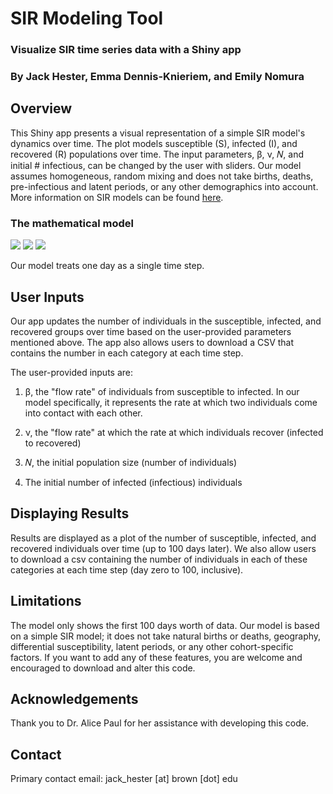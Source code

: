 # SIR Modeling Tool

### Visualize SIR time series data with a Shiny app

### By Jack Hester, Emma Dennis-Knieriem, and Emily Nomura

## Overview

This Shiny app presents a visual representation of a simple SIR model's dynamics over time. The plot models susceptible (S), infected (I), and recovered (R) populations over time. The input parameters, &beta;, &nu;, &#119873;, and initial # infectious, can be changed by the user with sliders. Our model assumes homogeneous, random mixing and does not take births, deaths, pre-infectious and latent periods, or any other demographics into account. More information on SIR models can be found <a href="https://en.wikipedia.org/wiki/Compartmental_models_in_epidemiology#The_SIR_model">here</a>.

### The mathematical model

<img src="https://render.githubusercontent.com/render/math?math=\frac{dS}{dt} = -\frac{\beta*S*I}{N}">


<img src="https://render.githubusercontent.com/render/math?math=\frac{dI}{dt} = \frac{\beta*S*I}{N} - \nu*I">


<img src="https://render.githubusercontent.com/render/math?math=\frac{dR}{dt} = \nu*I">

Our model treats one day as a single time step.

## User Inputs

Our app updates the number of individuals in the susceptible, infected, and recovered groups over time based on the user-provided parameters mentioned above. The app also allows users to download a CSV that contains the number in each category at each time step.

The user-provided inputs are:

1. &beta;, the "flow rate" of individuals from susceptible to infected. In our model specifically, it represents the rate at which two individuals come into contact with each other.

2. &nu;, the "flow rate" at which the rate at which individuals recover (infected to recovered)

3. &#119873;, the initial population size (number of individuals)

4. The initial number of infected (infectious) individuals

## Displaying Results

Results are displayed as a plot of the number of susceptible, infected, and recovered individuals over time (up to 100 days later). We also allow users to download a csv containing the number of individuals in each of these categories at each time step (day zero to 100, inclusive).

## Limitations

The model only shows the first 100 days worth of data. Our model is based on a simple SIR model; it does not take natural births or deaths, geography, differential susceptibility, latent periods, or any other cohort-specific factors. If you want to add any of these features, you are welcome and encouraged to download and alter this code.

## Acknowledgements

Thank you to Dr. Alice Paul for her assistance with developing this code.

## Contact

Primary contact email: jack_hester [at] brown [dot] edu
